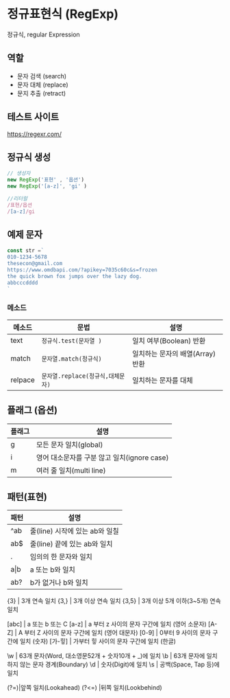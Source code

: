# 정규표현식 (RegExp)

정규식, regular Expression

## 역할

- 문자 검색 (search)
- 문자 대체 (replace)
- 문지 추출 (retract)


## 테스트 사이트

https://regexr.com/

## 정규식 생성

```js
// 생성자
new RegExp('표현' , '옵션')
new RegExp('[a-z]', 'gi' )

//리터럴
/표현/옵션
/[a-z]/gi

```

## 예제 문자
```js
const str =`
010-1234-5678
thesecon@gmail.com
https://www.omdbapi.com/?apikey=7035c60c&s=frozen
the quick brown fox jumps over the lazy dog.
abbcccdddd
`
```

### 메소드

메소드 | 문법 | 설명 
--|--|--
text | `정규식.test(문자열 )` | 일치 여부(Boolean) 반환
match | `문자열.match(정규식)` | 일치하는 문자의 배열(Array) 반환
relpace | `문자열.replace(정규식,대체문자)` | 일치하는 문자를 대체

## 플래그 (옵션)

플래그 | 설명
--|--
g | 모든 문자 일치(global)
i | 영어 대소문자를 구분 않고 일치(ignore case)
m | 여러 줄 일치(multi line)

## 패턴(표현)

패턴|설명
--|--
^ab | 줄(line) 시작에 있는 ab와 일칠
ab$ | 줄(line) 끝에 있는 ab와 일치
. | 임의의 한 문자와 일치
a&verbar;b | a 또는 b와 일치
ab? | b가 없거나 b와 일치

{3} | 3개 연속 일치
{3,} | 3개 이상 연속 일치
{3,5} | 3개 이상 5개 이하(3~5개) 연속 일치

[abc] | a 또는 b 또는 C
[a-z] | a 부터 z 사이의 문자 구간에 일치 (영어 소문자)
[A-Z] | A 부터 Z 사이의 문자 구간에 일치 (영어 대문자)
[0-9] | 0부터 9 사이의 문자 구간에 일치 (숫자)
[가-힣] | 가부터 힣 사이의 문자 구간에 일치 (한글)

\w | 63개 문자(Word, 대소영문52개 + 숫자10개 + _)에 일치
\b | 63개 문자에 일치하지 않는 문자 경계(Boundary)
\d | 숫자(Digit)에 일치
\s | 공백(Space, Tap 등)에 일치

(?=)|앞쪽 일치(Lookahead)
(?<=) |뒤쪽 일치(Lookbehind)